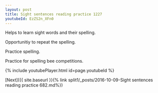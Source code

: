 ```yaml
---
layout: post
title: Sight sentences reading practice 1227
youtubeId: EzZS2n_XFn0
---
```

 
 
Helps to learn sight words and their spelling.

Opportunitiy to repeat the spelling. 

Practice spelling. 
 
Practice for spelling bee competitions. 
 
{% include youtubePlayer.html id=page.youtubeId %}
 
 

[Next]({{ site.baseurl }}{% link  split1/_posts/2016-10-09-Sight sentences reading practice 682.md%})
 
